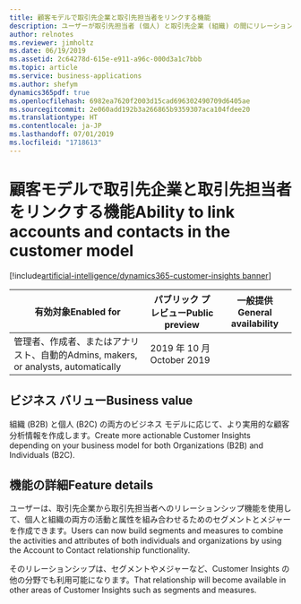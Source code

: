 ```yaml
---
title: 顧客モデルで取引先企業と取引先担当者をリンクする機能
description: ユーザーが取引先担当者 (個人) と取引先企業 (組織) の間にリレーションシップを作成して、作成されたすべての統一、活動、分析情報を組織 (B2B)、個人 (B2C)、またはその両方に適用できるようにします。
author: relnotes
ms.reviewer: jimholtz
ms.date: 06/19/2019
ms.assetid: 2c64278d-615e-e911-a96c-000d3a1c7bbb
ms.topic: article
ms.service: business-applications
ms.author: shefym
dynamics365pdf: true
ms.openlocfilehash: 6982ea7620f2003d15cad696302490709d6405ae
ms.sourcegitcommit: 2e060add192b3a266865b9359307aca104fdee20
ms.translationtype: HT
ms.contentlocale: ja-JP
ms.lasthandoff: 07/01/2019
ms.locfileid: "1718613"
---
```

# <a name="ability-to-link-accounts-and-contacts-in-the-customer-model"></a><span data-ttu-id="aefd7-103">顧客モデルで取引先企業と取引先担当者をリンクする機能</span><span class="sxs-lookup"><span data-stu-id="aefd7-103">Ability to link accounts and contacts in the customer model</span></span>
[!include[artificial-intelligence/dynamics365-customer-insights banner](../includes/artificial-intelligence/dynamics365-customer-insights.md)]

| <span data-ttu-id="aefd7-104">有効対象</span><span class="sxs-lookup"><span data-stu-id="aefd7-104">Enabled for</span></span>    |  <span data-ttu-id="aefd7-105">パブリック プレビュー</span><span class="sxs-lookup"><span data-stu-id="aefd7-105">Public preview</span></span> | <span data-ttu-id="aefd7-106">一般提供</span><span class="sxs-lookup"><span data-stu-id="aefd7-106">General availability</span></span> | 
| ---------- | ---------- |---------- |
|<span data-ttu-id="aefd7-107">管理者、作成者、またはアナリスト、自動的</span><span class="sxs-lookup"><span data-stu-id="aefd7-107">Admins, makers, or analysts, automatically</span></span>|<span data-ttu-id="aefd7-108">2019 年 10 月</span><span class="sxs-lookup"><span data-stu-id="aefd7-108">October 2019</span></span>| |


## <a name="business-value"></a><span data-ttu-id="aefd7-109">ビジネス バリュー</span><span class="sxs-lookup"><span data-stu-id="aefd7-109">Business value</span></span>
<!-- bv start -->
<span data-ttu-id="aefd7-110">組織 (B2B) と個人 (B2C) の両方のビジネス モデルに応じて、より実用的な顧客分析情報を作成します。</span><span class="sxs-lookup"><span data-stu-id="aefd7-110">Create more actionable Customer Insights depending on your business model for both Organizations (B2B) and Individuals (B2C).</span></span> 

<!-- bv end -->



## <a name="feature-details"></a><span data-ttu-id="aefd7-111">機能の詳細</span><span class="sxs-lookup"><span data-stu-id="aefd7-111">Feature details</span></span>
<!--feature detail start -->
<span data-ttu-id="aefd7-112">ユーザーは、取引先企業から取引先担当者へのリレーションシップ機能を使用して、個人と組織の両方の活動と属性を組み合わせるためのセグメントとメジャーを作成できます。</span><span class="sxs-lookup"><span data-stu-id="aefd7-112">Users can now build segments and measures to combine the activities and attributes of both individuals and organizations by using the Account to Contact relationship functionality.</span></span>

<span data-ttu-id="aefd7-113">そのリレーションシップは、セグメントやメジャーなど、Customer Insights の他の分野でも利用可能になります。</span><span class="sxs-lookup"><span data-stu-id="aefd7-113">That relationship will become available in other areas of Customer Insights such as segments and measures.</span></span>
<!--feature detail end -->










